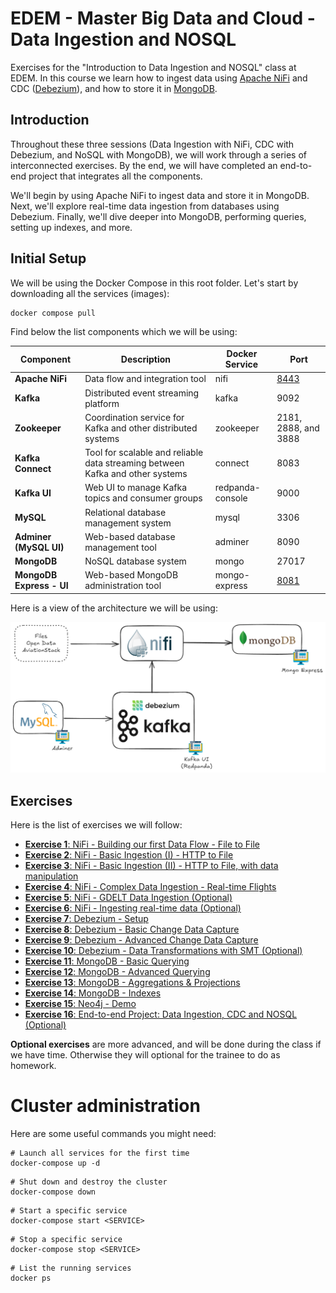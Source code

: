 # EDEM - Master Big Data and Cloud - Data Ingestion and NOSQL

Exercises for the "Introduction to Data Ingestion and NOSQL" class at EDEM.
In this course we learn how to ingest data using [Apache NiFi](https://nifi.apache.org/) and CDC ([Debezium](https://debezium.io/)), and how to store it in [MongoDB](https://www.mongodb.com/).

## Introduction

Throughout these three sessions (Data Ingestion with NiFi, CDC with Debezium, and NoSQL with MongoDB), we will work through a series of interconnected exercises. By the end, we will have completed an end-to-end project that integrates all the components.

We'll begin by using Apache NiFi to ingest data and store it in MongoDB. Next, we'll explore real-time data ingestion from databases using Debezium. Finally, we'll dive deeper into MongoDB, performing queries, setting up indexes, and more.

## Initial Setup

We will be using the Docker Compose in this root folder. Let's start by downloading all the services (images):

```shell
docker compose pull
```

Find below the list components which we will be using:

| Component  | Description | Docker Service | Port |
| ------------- | ------------- | ------------- | ------------- |
| **Apache NiFi**  | Data flow and integration tool | nifi  |  [8443](https://localhost:8443/nifi) |
| **Kafka** | Distributed event streaming platform | kafka | 9092 |
| **Zookeeper** | Coordination service for Kafka and other distributed systems | zookeeper | 2181, 2888, and 3888 |
| **Kafka Connect** | Tool for scalable and reliable data streaming between Kafka and other systems | connect | 8083 |
| **Kafka UI** | Web UI to manage Kafka topics and consumer groups | redpanda-console | 9000 |
| **MySQL** | Relational database management system | mysql | 3306 |
| **Adminer (MySQL UI)** | Web-based database management tool | adminer | 8090 |
| **MongoDB** | NoSQL database system | mongo | 27017 |
| **MongoDB Express - UI** | Web-based MongoDB administration tool | mongo-express | [8081](http://localhost:8081/) |

Here is a view of the architecture we will be using:

![Architecture](img/architecture.png)

## Exercises

Here is the list of exercises we will follow:

* [**Exercise 1**: NiFi - Building our first Data Flow - File to File](Exercises/Exercise01)
* [**Exercise 2**: NiFi - Basic Ingestion (I) - HTTP to File](Exercises/Exercise02)
* [**Exercise 3**: NiFi - Basic Ingestion (II) - HTTP to File, with data manipulation](Exercises/Exercise03)
* [**Exercise 4**: NiFi - Complex Data Ingestion - Real-time Flights](Exercises/Exercise04)
* [**Exercise 5**: NiFi - GDELT Data Ingestion (Optional)](Exercises/Exercise05)
* [**Exercise 6**: NiFi - Ingesting real-time data (Optional)](Exercises/Exercise06)
* [**Exercise 7**: Debezium - Setup](Exercises/Exercise07)
* [**Exercise 8**: Debezium - Basic Change Data Capture](Exercises/Exercise08)
* [**Exercise 9**: Debezium - Advanced Change Data Capture](Exercises/Exercise09)
* [**Exercise 10**: Debezium - Data Transformations with SMT (Optional)](Exercises/Exercise10)
* [**Exercise 11**: MongoDB - Basic Querying](Exercises/Exercise11)
* [**Exercise 12**: MongoDB - Advanced Querying](Exercises/Exercise12)
* [**Exercise 13**: MongoDB - Aggregations & Projections](Exercises/Exercise13)
* [**Exercise 14**: MongoDB - Indexes](Exercises/Exercise14)
* [**Exercise 15**: Neo4j - Demo](Exercises/Exercise15)
* [**Exercise 16**: End-to-end Project: Data Ingestion, CDC and NOSQL (Optional)](Exercises/Exercise16)

 **Optional exercises** are more advanced, and will be done during the class if we have time. Otherwise they will optional for the trainee to do as homework.

# Cluster administration

Here are some useful commands you might need:

```shell
# Launch all services for the first time
docker-compose up -d
```

```shell
# Shut down and destroy the cluster
docker-compose down
```

```shell
# Start a specific service
docker-compose start <SERVICE>
```

```shell
# Stop a specific service
docker-compose stop <SERVICE>
```

```shell
# List the running services
docker ps
```

